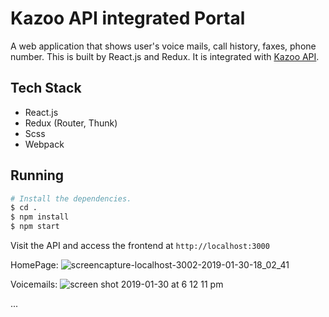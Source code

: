 # Kazoo API integrated Portal

A web application that shows user's voice mails, call history, faxes, phone number.
This is built by React.js and Redux.
It is integrated with [Kazoo API](https://docs.2600hz.com/supported/).

## Tech Stack

* React.js
* Redux (Router, Thunk)
* Scss
* Webpack

## Running

```bash
# Install the dependencies.
$ cd .
$ npm install
$ npm start
```

Visit the API and access the frontend at `http://localhost:3000`

HomePage: ![screencapture-localhost-3002-2019-01-30-18_02_41](https://user-images.githubusercontent.com/39380399/51973786-685d3780-24b9-11e9-9661-26b2b38bf8c1.png)

Voicemails: ![screen shot 2019-01-30 at 6 12 11 pm](https://user-images.githubusercontent.com/39380399/51974307-9e4eeb80-24ba-11e9-86a5-be66c8b54d2b.png)

...
